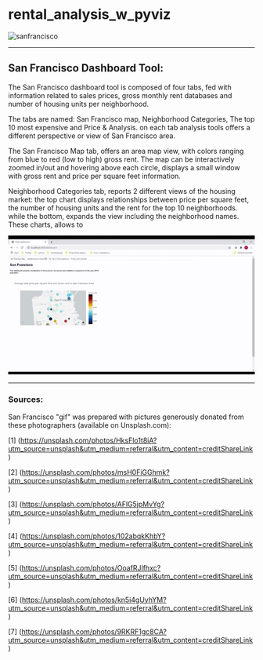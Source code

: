 # rental_analysis_w_pyviz
![sanfrancisco](Starter_Code/Images/San_francisco.gif)


____

## San Francisco Dashboard Tool:

The San Francisco dashboard tool is composed of four tabs, fed with information related to sales prices, gross monthly rent databases and number of housing units per neighborhood.

The tabs are named: San Francisco map, Neighborhood Categories, The top 10 most expensive and Price & Analysis. on each tab analysis tools offers a different perspective or view of San Francisco area.

The San Francisco Map tab, offers an area map view, with colors ranging from blue to red (low to high) gross rent. The map can be interactively zoomed in/out and hovering above each circle, displays a small window with gross rent and price per square feet information.

Neighborhood Categories tab, reports 2 different views of the housing market: the top chart displays relationships between price per square feet, the number of housing units and the rent for the top 10 neighborhoods. while the bottom, expands the view including the neighborhood names. These charts, allows to 




![sanfrancisco](Starter_Code/Images/pyvizvideo.gif)
___

### Sources:

San Francisco "gif" was prepared with pictures generously donated from these photographers (available on Unsplash.com):

[1] (https://unsplash.com/photos/HksFlo1t8iA?utm_source=unsplash&utm_medium=referral&utm_content=creditShareLink)

[2] (https://unsplash.com/photos/msH0FiGGhmk?utm_source=unsplash&utm_medium=referral&utm_content=creditShareLink)

[3] (https://unsplash.com/photos/AFlG5jpMvYg?utm_source=unsplash&utm_medium=referral&utm_content=creditShareLink)

[4] (https://unsplash.com/photos/102abqkKhbY?utm_source=unsplash&utm_medium=referral&utm_content=creditShareLink)

[5] (https://unsplash.com/photos/OoafRJlfhxc?utm_source=unsplash&utm_medium=referral&utm_content=creditShareLink)

[6] (https://unsplash.com/photos/kn5i4gUyhYM?utm_source=unsplash&utm_medium=referral&utm_content=creditShareLink)

[7] (https://unsplash.com/photos/9RKRF1gc8CA?utm_source=unsplash&utm_medium=referral&utm_content=creditShareLink)